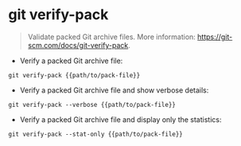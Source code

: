 # git verify-pack

> Validate packed Git archive files.
> More information: <https://git-scm.com/docs/git-verify-pack>.

- Verify a packed Git archive file:

`git verify-pack {{path/to/pack-file}}`

- Verify a packed Git archive file and show verbose details:

`git verify-pack --verbose {{path/to/pack-file}}`

- Verify a packed Git archive file and display only the statistics:

`git verify-pack --stat-only {{path/to/pack-file}}`
